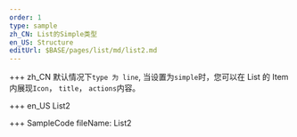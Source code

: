 ```yaml
---
order: 1
type: sample
zh_CN: List的Simple类型
en_US: Structure
editUrl: $BASE/pages/list/md/list2.md
---
```


+++ zh_CN
默认情况下<Code>type 为 line</Code>, 当设置为<Code>simple</Code>时，您可以在 List 的 Item 内展现<Code>Icon</Code>， <Code>title</Code>， <Code>actions</Code>内容。

+++ en_US
List2

+++ SampleCode
fileName: List2
